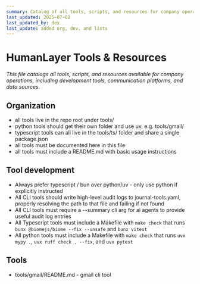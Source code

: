 ```yaml
---
summary: Catalog of all tools, scripts, and resources for company operations
last_updated: 2025-07-02
last_updated_by: dex
last_update: added org, dev, and lists
---
```


# HumanLayer Tools & Resources

_This file catalogs all tools, scripts, and resources available for company operations, including development tools, communication platforms, and data sources._

## Organization

- all tools live in the repo root under tools/
- python tools should get their own folder and use uv, e.g. tools/gmail/
- typescript tools can all live in the tools/ts/ folder and share a single package.json
- all tools must be documented here in this file
- all tools must include a README.md with basic usage instructions

## Tool development 

- Always prefer typescript / bun over python/uv - only use python if explicitly instructed
- All CLI tools should write high-level audit logs to journal-tools.yaml, properly resolving the path to that file and failing if not found
- All CLI tools must require a --summary cli arg for ai agents to provide useful audit log entries
- All Typescript tools must include a Makefile with `make check` that runs `bunx @biomejs/biome --fix --unsafe` and `bunx vitest`
- All python tools must include a Makefile with `make check` that runs `uvx mypy .`, `uvx ruff check . --fix`, and `uvx pytest`



## Tools

- tools/gmail/README.md - gmail cli tool


